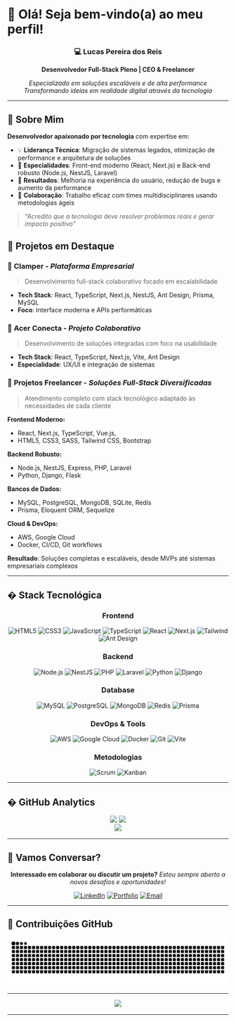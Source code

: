 # 👋 Olá! Seja bem-vindo(a) ao meu perfil!

<div align="center">

### 💻 Lucas Pereira dos Reis
**Desenvolvedor Full-Stack Pleno | CEO & Freelancer**

*Especializado em soluções escaláveis e de alta performance*
*Transformando ideias em realidade digital através da tecnologia*

</div>

---

## 🚀 Sobre Mim

**Desenvolvedor apaixonado por tecnologia** com expertise em:
- 💡 **Liderança Técnica**: Migração de sistemas legados, otimização de performance e arquitetura de soluções
- 🎯 **Especialidades**: Front-end moderno (React, Next.js) e Back-end robusto (Node.js, NestJS, Laravel)
- 🌟 **Resultados**: Melhoria na experiência do usuário, redução de bugs e aumento da performance
- 🤝 **Colaboração**: Trabalho eficaz com times multidisciplinares usando metodologias ágeis

> *"Acredito que a tecnologia deve resolver problemas reais e gerar impacto positivo"*

## 💼 Projetos em Destaque

### 🏢 **Clamper** - *Plataforma Empresarial*
> Desenvolvimento full-stack colaborativo focado em escalabilidade
- **Tech Stack**: React, TypeScript, Next.js, NestJS, Ant Design, Prisma, MySQL
- **Foco**: Interface moderna e APIs performáticas

### 🔗 **Acer Conecta** - *Projeto Colaborativo*  
> Desenvolvimento de soluções integradas com foco na usabilidade
- **Tech Stack**: React, TypeScript, Next.js, Vite, Ant Design
- **Especialidade**: UX/UI e integração de sistemas

### 🚀 **Projetos Freelancer** - *Soluções Full-Stack Diversificadas*
> Atendimento completo com stack tecnológico adaptado às necessidades de cada cliente

**Frontend Moderno:**
- React, Next.js, TypeScript, Vue.js,
- HTML5, CSS3, SASS, Tailwind CSS, Bootstrap

**Backend Robusto:** 
- Node.js, NestJS, Express, PHP, Laravel
- Python, Django, Flask

**Bancos de Dados:**
- MySQL, PostgreSQL, MongoDB, SQLite, Redis
- Prisma, Eloquent ORM, Sequelize

**Cloud & DevOps:**
- AWS, Google Cloud
- Docker, CI/CD, Git workflows

**Resultado**: Soluções completas e escaláveis, desde MVPs até sistemas empresariais complexos

---

## �️ Stack Tecnológica

<div align="center">

### Frontend
<img src="https://img.shields.io/badge/HTML5-E34F26?style=for-the-badge&logo=html5&logoColor=white" alt="HTML5">
<img src="https://img.shields.io/badge/CSS3-1572B6?style=for-the-badge&logo=css3&logoColor=white" alt="CSS3">
<img src="https://img.shields.io/badge/JavaScript-F7DF1E?style=for-the-badge&logo=javascript&logoColor=black" alt="JavaScript">
<img src="https://img.shields.io/badge/TypeScript-3178C6?style=for-the-badge&logo=typescript&logoColor=white" alt="TypeScript">
<img src="https://img.shields.io/badge/React-61DAFB?style=for-the-badge&logo=react&logoColor=black" alt="React">
<img src="https://img.shields.io/badge/Next.js-000000?style=for-the-badge&logo=next-dot-js&logoColor=white" alt="Next.js">
<img src="https://img.shields.io/badge/Tailwind_CSS-38B2AC?style=for-the-badge&logo=tailwind-css&logoColor=white" alt="Tailwind">
<img src="https://img.shields.io/badge/Ant_Design-0170FE?style=for-the-badge&logo=antdesign&logoColor=white" alt="Ant Design">

### Backend
<img src="https://img.shields.io/badge/Node.js-43853D?style=for-the-badge&logo=node-dot-js&logoColor=white" alt="Node.js">
<img src="https://img.shields.io/badge/NestJS-E0234E?style=for-the-badge&logo=nestjs&logoColor=white" alt="NestJS">
<img src="https://img.shields.io/badge/PHP-777BB4?style=for-the-badge&logo=php&logoColor=white" alt="PHP">
<img src="https://img.shields.io/badge/Laravel-FF2D20?style=for-the-badge&logo=laravel&logoColor=white" alt="Laravel">
<img src="https://img.shields.io/badge/Python-3776AB?style=for-the-badge&logo=python&logoColor=white" alt="Python">
<img src="https://img.shields.io/badge/Django-092E20?style=for-the-badge&logo=django&logoColor=white" alt="Django">

### Database
<img src="https://img.shields.io/badge/MySQL-4479A1?style=for-the-badge&logo=mysql&logoColor=white" alt="MySQL">
<img src="https://img.shields.io/badge/PostgreSQL-316192?style=for-the-badge&logo=postgresql&logoColor=white" alt="PostgreSQL">
<img src="https://img.shields.io/badge/MongoDB-4EA94B?style=for-the-badge&logo=mongodb&logoColor=white" alt="MongoDB">
<img src="https://img.shields.io/badge/Redis-DC382D?style=for-the-badge&logo=redis&logoColor=white" alt="Redis">
<img src="https://img.shields.io/badge/Prisma-2D3748?style=for-the-badge&logo=prisma&logoColor=white" alt="Prisma">

### DevOps & Tools
<img src="https://img.shields.io/badge/AWS-232F3E?style=for-the-badge&logo=amazon-aws&logoColor=white" alt="AWS">
<img src="https://img.shields.io/badge/Google_Cloud-4285F4?style=for-the-badge&logo=google-cloud&logoColor=white" alt="Google Cloud">
<img src="https://img.shields.io/badge/Docker-2496ED?style=for-the-badge&logo=docker&logoColor=white" alt="Docker">
<img src="https://img.shields.io/badge/Git-F05032?style=for-the-badge&logo=git&logoColor=white" alt="Git">
<img src="https://img.shields.io/badge/Vite-646CFF?style=for-the-badge&logo=vite&logoColor=white" alt="Vite">

### Metodologias
<img src="https://img.shields.io/badge/Scrum-6DB33F?style=for-the-badge&logo=scrumalliance&logoColor=white" alt="Scrum">
<img src="https://img.shields.io/badge/Kanban-0052CC?style=for-the-badge&logo=kanban&logoColor=white" alt="Kanban">

</div>


---

## � GitHub Analytics

<div align="center">
  <img height="180em" src="https://github-readme-stats.vercel.app/api?username=lucascodev&theme=dark&show_icons=true&hide_border=true&count_private=true&include_all_commits=true" />
  <img height="180em" src="https://github-readme-stats.vercel.app/api/top-langs/?username=lucascodev&layout=compact&theme=dark&hide_border=true&langs_count=8" />
</div>

<div align="center">
  <img src="https://github-readme-streak-stats.herokuapp.com/?user=lucascodev&theme=dark&hide_border=true" />
</div>

---

## 🤝 Vamos Conversar?

<div align="center">

**Interessado em colaborar ou discutir um projeto?**
*Estou sempre aberto a novos desafios e oportunidades!*

[![LinkedIn](https://img.shields.io/badge/LinkedIn-0077B5?style=for-the-badge&logo=linkedin&logoColor=white)](https://www.linkedin.com/in/lucas-pereira-dos-reis-60a49b18b/)
[![Portfolio](https://img.shields.io/badge/Portfolio-FF6B35?style=for-the-badge&logo=firefox&logoColor=white)](https://lucascodev.com.br/)
[![Email](https://img.shields.io/badge/Email-D14836?style=for-the-badge&logo=gmail&logoColor=white)](mailto:lucas.codev@hotmail.com)

</div>

---

## 🐍 Contribuições GitHub

<div align="center">
  <picture>
    <source media="(prefers-color-scheme: dark)" srcset="https://raw.githubusercontent.com/lucascodev/lucascodev/outputs/dist/github-snake-dark.svg">
    <source media="(prefers-color-scheme: light)" srcset="https://raw.githubusercontent.com/lucascodev/lucascodev/outputs/dist/github-snake.svg">
    <img alt="github contribution grid snake animation" src="https://raw.githubusercontent.com/lucascodev/lucascodev/outputs/dist/github-snake.svg">
  </picture>
</div>

---

<div align="center">
  <img src="https://komarev.com/ghpvc/?username=lucascodev&color=blue&style=flat-square&label=Profile+Views" />
</div>

---
